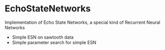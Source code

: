 # EchoStateNetworks
Implementation of Echo State Networks, a special kind of Recurrent Neural Networks

* Simple ESN on sawtooth data
* Simple parameter search for simple ESN
